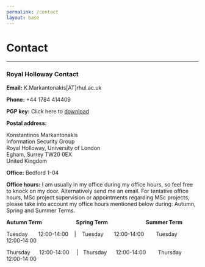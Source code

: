```yaml
---
permalink: /contact
layout: base
---
```


# Contact
---
### Royal Holloway Contact

**Email:** K.Markantonakis[AT]rhul.ac.uk

**Phone:** +44 1784 414409

**PGP key:** Click here to [download](/assets/pgpKey.pgp)

**Postal address:**

Konstantinos Markantonakis\
Information Security Group\
Royal Holloway, University of London\
Egham, Surrey TW20 0EX\
United Kingdom

**Office:** Bedford 1-04

**Office hours:**  I am usually in my office during my office hours, so feel free to knock on my door. Alternatively send me an email. For tentative office hours, MSc project supervision or appointments regarding MSc projects, please take into account my office hours mentioned below during: Autumn, Spring and Summer Terms.

**Autumn Term                           Spring Term                              Summer Term**

Tuesday       12:00-14:00    |    Tuesday       12:00-14:00        Tuesday       12:00-14:00

Thursday      12:00-14:00     |   Thursday      12:00-14:00        Thursday      12:00-14:00





